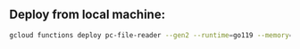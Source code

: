 

## Deploy from local machine:
```bash
gcloud functions deploy pc-file-reader --gen2 --runtime=go119 --memory=16Gi --region=us-central1 --source=. --entry-point=ListenForFile --trigger-event-filters="type=google.cloud.storage.object.v1.finalized" --trigger-event-filters="bucket=pc-file"
```
